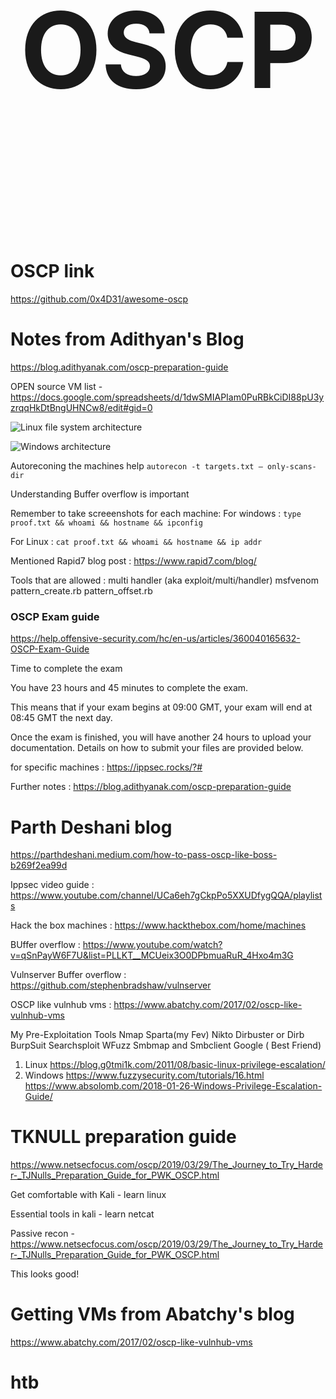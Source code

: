 <div style="font-size:84px;text-align:center;">
    <h1>OSCP<h1>
</div>

# OSCP link
https://github.com/0x4D31/awesome-oscp

# Notes from Adithyan's Blog

https://blog.adithyanak.com/oscp-preparation-guide

OPEN source VM list - https://docs.google.com/spreadsheets/d/1dwSMIAPIam0PuRBkCiDI88pU3yzrqqHkDtBngUHNCw8/edit#gid=0

![Linux file system architecture](https://cdn-images-1.medium.com/max/800/0*rOZTLGBULgHhS2p_.png)

![Windows architecture](https://cdn-images-1.medium.com/max/800/0*I-5KzneqUHfF7bHR.png)

Autoreconing the machines help
`autorecon -t targets.txt — only-scans-dir`

Understanding Buffer overflow is important

Remember to take screeenshots for each machine:
For windows : 
`type proof.txt && whoami && hostname && ipconfig`

For Linux :
`cat proof.txt && whoami && hostname && ip addr`

Mentioned Rapid7 blog post : https://www.rapid7.com/blog/

Tools that are allowed :
    multi handler (aka exploit/multi/handler)
    msfvenom
    pattern_create.rb
    pattern_offset.rb

### OSCP Exam guide
https://help.offensive-security.com/hc/en-us/articles/360040165632-OSCP-Exam-Guide

Time to complete the exam

You have 23 hours and 45 minutes to complete the exam.

This means that if your exam begins at 09:00 GMT, your exam will end at 08:45 GMT the next day.

Once the exam is finished, you will have another 24 hours to upload your documentation. Details on how to submit your files are provided below.

for specific machines : https://ippsec.rocks/?#

Further notes : https://blog.adithyanak.com/oscp-preparation-guide

# Parth Deshani blog
https://parthdeshani.medium.com/how-to-pass-oscp-like-boss-b269f2ea99d

Ippsec video guide : https://www.youtube.com/channel/UCa6eh7gCkpPo5XXUDfygQQA/playlists

Hack the box machines : https://www.hackthebox.com/home/machines

BUffer overflow : https://www.youtube.com/watch?v=qSnPayW6F7U&list=PLLKT__MCUeix3O0DPbmuaRuR_4Hxo4m3G

Vulnserver Buffer overflow : https://github.com/stephenbradshaw/vulnserver

OSCP like vulnhub vms : https://www.abatchy.com/2017/02/oscp-like-vulnhub-vms

My Pre-Exploitation Tools
Nmap
Sparta(my Fev)
Nikto
Dirbuster or Dirb
BurpSuit
Searchsploit
WFuzz
Smbmap and Smbclient
Google ( Best Friend)

1. Linux
https://blog.g0tmi1k.com/2011/08/basic-linux-privilege-escalation/
2. Windows
https://www.fuzzysecurity.com/tutorials/16.html
https://www.absolomb.com/2018-01-26-Windows-Privilege-Escalation-Guide/


# TKNULL preparation guide

https://www.netsecfocus.com/oscp/2019/03/29/The_Journey_to_Try_Harder-_TJNulls_Preparation_Guide_for_PWK_OSCP.html

Get comfortable with Kali - learn linux

Essential tools in kali - learn netcat

Passive recon - https://www.netsecfocus.com/oscp/2019/03/29/The_Journey_to_Try_Harder-_TJNulls_Preparation_Guide_for_PWK_OSCP.html

This looks good!

# Getting VMs from Abatchy's blog
https://www.abatchy.com/2017/02/oscp-like-vulnhub-vms


# htb
